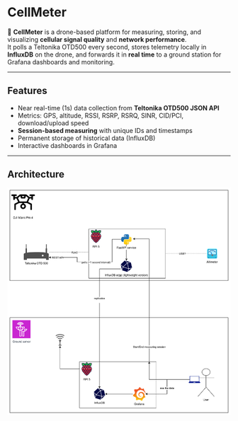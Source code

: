 # CellMeter

📡 **CellMeter** is a drone-based platform for measuring, storing, and visualizing **cellular signal quality** and **network performance**.  
It polls a Teltonika OTD500 every second, stores telemetry locally in **InfluxDB** on the drone, and forwards it in **real time** to a ground station for Grafana dashboards and monitoring.

---

## Features
- Near real-time (1s) data collection from **Teltonika OTD500 JSON API**  
- Metrics: GPS, altitude, RSSI, RSRP, RSRQ, SINR, CID/PCI, download/upload speed  
- **Session-based measuring** with unique IDs and timestamps  
- Permanent storage of historical data (InfluxDB)  
- Interactive dashboards in Grafana  

---

## Architecture

![Architecture](architecture.drawio.svg)